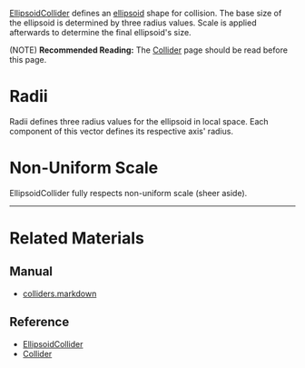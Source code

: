 [EllipsoidCollider](https://github.com/ZilchEngine/ZilchDocs/blob/master/code_reference/class_reference/ellipsoidcollider.markdown) defines an [ellipsoid](https://en.wikipedia.org/wiki/Ellipsoid ) shape for collision. The base size of the ellipsoid is determined by three radius values. Scale is applied afterwards to determine the final ellipsoid's size.

(NOTE) **Recommended Reading:** The [Collider](https://github.com/ZilchEngine/ZilchDocs/blob/master/zero_editor_documentation/zeromanual/physics/colliders.markdown) page should be read before this page.


 #  Radii
Radii  defines three radius values for the ellipsoid in local space. Each component of this vector defines its respective axis' radius.

 #  Non-Uniform Scale
EllipsoidCollider fully respects non-uniform scale (sheer aside).


---
 #  Related Materials
 ##  Manual
- [colliders.markdown](https://github.com/ZilchEngine/ZilchDocs/blob/master/zero_editor_documentation/zeromanual/physics/colliders.markdown)

 ##  Reference
- [EllipsoidCollider](https://github.com/ZilchEngine/ZilchDocs/blob/master/code_reference/class_reference/ellipsoidcollider.markdown)
- [Collider](https://github.com/ZilchEngine/ZilchDocs/blob/master/code_reference/class_reference/collider.markdown) 

 